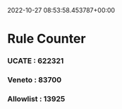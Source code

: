 2022-10-27 08:53:58.453787+00:00
# Rule Counter 
 ### UCATE : 622321

 ### Veneto : 83700

 ### Allowlist : 13925
